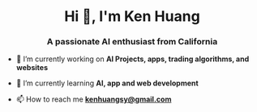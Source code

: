 <h1 align="center">Hi 👋, I'm Ken Huang</h1>
<h3 align="center">A passionate AI enthusiast from California</h3>

- 🔭 I’m currently working on **AI Projects, apps, trading algorithms, and websites**

- 🌱 I’m currently learning **AI, app and web development**

- 📫 How to reach me **kenhuangsy@gmail.com**


